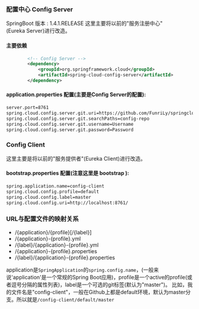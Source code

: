 ### 配置中心 Config Server

SpringBoot 版本 : 1.4.1.RELEASE
这里主要将以前的"服务注册中心"(Eureka Server)进行改造。

#### 主要依赖
```xml
        <!-- Config Server -->
        <dependency>
            <groupId>org.springframework.cloud</groupId>
            <artifactId>spring-cloud-config-server</artifactId>
        </dependency>
```

#### application.properties 配置(主要是Config Server的配置):
```xml
server.port=8761
spring.cloud.config.server.git.uri=https://github.com/FunriLy/springcloud-study/
spring.cloud.config.server.git.searchPaths=config-repo
spring.cloud.config.server.git.username=Username
spring.cloud.config.server.git.password=Password
```

### Config Client
 
 这里主要是将以前的"服务提供者"(Eureka Client)进行改造。

#### bootstrap.properties 配置(注意这里是 bootstrap ):
 ```xml
spring.application.name=config-client
spring.cloud.config.profile=default
spring.cloud.config.label=master
spring.cloud.config.uri=http://localhost:8761/
```

### URL与配置文件的映射关系

*   /{application}/{profile}[/{label}]
*   /{application}-{profile}.yml
*   /{label}/{application}-{profile}.yml
*   /{application}-{profile}.properties
*   /{label}/{application}-{profile}.properties

application是`SpringApplication`的`spring.config.name`，(一般来说'application'是一个常规的Spring Boot应用)，profile是一个active的profile(或者逗号分隔的属性列表)，label是一个可选的git标签(默认为"master")。
比如，我的文件名是"config-client"，一般在Github上都是default环境，默认为master分支。所以就是`/config-client/default/master`
